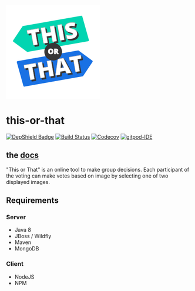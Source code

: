 ![](img/bin/PNG/logo/256x256x32.png)

# this-or-that

[![DepShield Badge](https://depshield.sonatype.org/badges/baloise/this-or-that/depshield.svg)](https://depshield.github.io)
[![Build Status](https://travis-ci.org/baloise/this-or-that.svg?branch=master)](https://travis-ci.org/baloise/this-or-that)
[![Codecov](https://img.shields.io/codecov/c/github/baloise/this-or-that.svg)](https://codecov.io/gh/baloise/this-or-that)
[![gitpod-IDE](https://img.shields.io/badge/open--IDE-as--gitpod-blue.svg?style=flat&label=openIDE)](https://gitpod.io#https://github.com/baloise/this-or-that)

## the [docs](docs/index.md)

"This or That" is an online tool to make group decisions. 
Each participant of the voting can make votes based on image by selecting one of two displayed images.

## Requirements
### Server
 * Java 8
 * JBoss / Wildfly
 * Maven
 * MongoDB
 
 ### Client
 * NodeJS
 * NPM